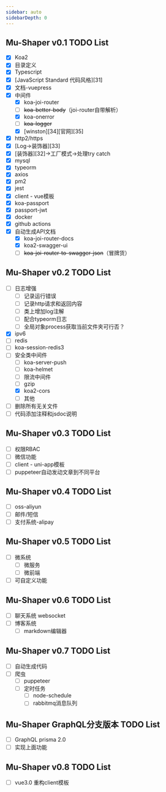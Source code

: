```yaml
---
sidebar: auto
sidebarDepth: 0
---
```


## Mu-Shaper v0.1 TODO List
- [X] Koa2
- [X] 目录定义
- [X] Typescript
- [X] [JavaScript Standard 代码风格][31]
- [X] 文档-vuepress
- [X] 中间件
  - [X] koa-joi-router
  - [ ] ~~koa-better-body~~（joi-router自带解析）
  - [X] koa-onerror
  - [ ] ~~koa-logger~~
  - [X] [winston][34][官网][35]
- [X] http2/https
- [X] [Log->装饰器][33]
- [X] [装饰器][32]->工厂模式->处理try catch
- [X] mysql
- [X] typeorm
- [X] axios
- [X] pm2
- [X] jest
- [X] client - vue模板
- [X] koa-passport
- [X] passport-jwt
- [X] docker
- [X] github actions
- [X] 自动生成API文档
  - [X] koa-joi-router-docs
  - [X] koa2-swagger-ui
  - [ ] ~~koa-joi-router-to-swagger-json~~（冒牌货）

## Mu-Shaper v0.2 TODO List
- [ ] 日志增强
  - [ ] 记录运行错误
  - [ ] 记录http请求和返回内容
  - [ ] 类上增加log注解
  - [ ] 配合typeorm日志
  - [ ] 全局对象process获取当前文件夹可行否？
- [X] ipv6
- [ ] redis
- [ ] koa-session-redis3
- [ ] 安全类中间件
  - [ ] koa-server-push 
  - [ ] koa-helmet
  - [ ] 限流中间件
  - [ ] gzip
  - [X] koa2-cors
  - [ ] 其他
- [ ] 删除所有无关文件
- [ ] 代码添加注释和jsdoc说明

## Mu-Shaper v0.3 TODO List
- [ ] 权限RBAC
- [ ] 微信功能
- [ ] client - uni-app模板
- [ ] puppeteer自动发动文章到不同平台

## Mu-Shaper v0.4 TODO List
- [ ] oss-aliyun
- [ ] 邮件/短信
- [ ] 支付系统-alipay

## Mu-Shaper v0.5 TODO List
- [ ] 微系统
  - [ ] 微服务
  - [ ] 微前端
- [ ] 可自定义功能

## Mu-Shaper v0.6 TODO List
- [ ] 聊天系统 websocket
- [ ] 博客系统
  - [ ] markdown编辑器

## Mu-Shaper v0.7 TODO List
- [ ] 自动生成代码
- [ ] 爬虫
  - [ ] puppeteer
  - [ ] 定时任务
    - [ ] node-schedule
    - [ ] rabbitmq消息队列

## Mu-Shaper GraphQL分支版本 TODO List
- [ ] GraphQL prisma 2.0
- [ ] 实现上面功能

## Mu-Shaper v0.8 TODO List
- [ ] vue3.0 重构client模板
